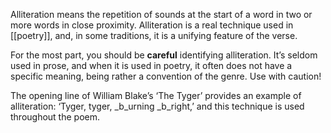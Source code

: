 Alliteration means the repetition of sounds at the start of a word in two or more words in close proximity. Alliteration is a real technique used in [[poetry]], and, in some traditions, it is a unifying feature of the verse. 

For the most part, you should be **careful** identifying alliteration. It’s seldom used in prose, and when it is used in poetry, it often does not have a specific meaning, being rather a convention of the genre. Use with caution!

The opening line of William Blake’s ‘The Tyger’ provides an example of alliteration: ‘Tyger, tyger, _b_urning _b_right,’ and this technique is used throughout the poem.